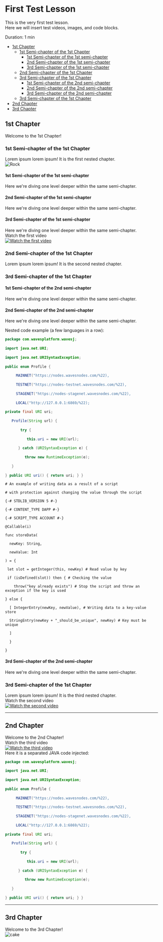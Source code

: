 # First Test Lesson #

This is the very first test lesson.<br>
Here we will insert test videos, images, and code blocks.

Duration: 1 min

  - [1st Chapter](#1st-chapter)
    - [1st Semi-chapter of the 1st Chapter](#1st-semi-chapter-of-the-1st-chapter)
      - [1st Semi-chapter of the 1st semi-chapter](#1st-semi-chapter-of-the-1st-semi-chapter)
      - [2nd Semi-chapter of the 1st semi-chapter](#2nd-semi-chapter-of-the-1st-semi-chapter)
      - [3rd Semi-chapter of the 1st semi-chapter](#3rd-semi-chapter-of-the-1st-semi-chapter)
    - [2nd Semi-chapter of the 1st Chapter](#2nd-semi-chapter-of-the-1st-chapter)
    - [3rd Semi-chapter of the 1st Chapter](#3rd-semi-chapter-of-the-1st-chapter)
      - [1st Semi-chapter of the 2nd semi-chapter](#1st-semi-chapter-of-the-2nd-semi-chapter)
      - [2nd Semi-chapter of the 2nd semi-chapter](#2nd-semi-chapter-of-the-2nd-semi-chapter)
      - [3rd Semi-chapter of the 2nd semi-chapter](#3rd-semi-chapter-of-the-2nd-semi-chapter)
    - [3rd Semi-chapter of the 1st Chapter](#3rd-semi-chapter-of-the-1st-chapter-1)
  - [2nd Chapter](#2nd-chapter)
  - [3rd Chapter](#3rd-chapter)


## 1st Chapter ##
Welcome to the 1st Chapter!

### 1st Semi-chapter of the 1st Chapter ###
Lorem ipsum lorem ipsum!
It is the first nested chapter.<br>
![Rock](./images/elixir.png)<br>

#### 1st Semi-chapter of the 1st semi-chapter ####
Here we're diving one level deeper within the same semi-chapter.
#### 2nd Semi-chapter of the 1st semi-chapter ####
Here we're diving one level deeper within the same semi-chapter.
#### 3rd Semi-chapter of the 1st semi-chapter ####
Here we're diving one level deeper within the same semi-chapter.<br>
Watch the first video<br>
[![Watch the first video](https://www.formula1.com/content/dam/fom-website/manual/Misc/2022manual/F1Manager/F1Manager2022_Key_Art_4K.jpg)](https://youtu.be/ZRrwjiUkUWk)

### 2nd Semi-chapter of the 1st Chapter ###
Lorem ipsum lorem ipsum!
It is the second nested chapter.

### 3rd Semi-chapter of the 1st Chapter ###
#### 1st Semi-chapter of the 2nd semi-chapter ####
Here we're diving one level deeper within the same semi-chapter.
#### 2nd Semi-chapter of the 2nd semi-chapter ####
Here we're diving one level deeper within the same semi-chapter.<br>

Nested code example (a few languages in a row):<br>
```java
package com.wavesplatform.wavesj;
 
import java.net.URI;
 
import java.net.URISyntaxException;
 
public enum Profile {
 
     MAINNET("https://nodes.wavesnodes.com/%22),
 
     TESTNET("https://nodes-testnet.wavesnodes.com/%22),
 
     STAGENET("https://nodes-stagenet.wavesnodes.com/%22),
 
     LOCAL("http://127.0.0.1:6869/%22);
 
private final URI uri;
 
   Profile(String url) {
 
       try {
 
          this.uri = new URI(url);
 
      } catch (URISyntaxException e) {
 
         throw new RuntimeException(e);
 
   }
 
} public URI uri() { return uri; } }
```
```ride
# An example of writing data as a result of a script
 
# with protection against changing the value through the script
 
{-# STDLIB_VERSION 5 #-}
 
{-# CONTENT_TYPE DAPP #-}
 
{-# SCRIPT_TYPE ACCOUNT #-}
 
@Callable(i)
 
func storeData(
 
  newKey: String,
 
  newValue: Int
 
) = {
 
 let slot = getInteger(this, newKey) # Read value by key
 
 if (isDefined(slot)) then { # Checking the value
 
    throw("key already exists") # Stop the script and throw an exception if the key is used
 
} else {
 
  [ IntegerEntry(newKey, newValue), # Writing data to a key-value store
 
  StringEntry(newKey + "_should_be_unique", newKey) # Key must be unique
 
  ]
 
  }
 
}
```


#### 3rd Semi-chapter of the 2nd semi-chapter ####
Here we're diving one level deeper within the same semi-chapter.

### 3rd Semi-chapter of the 1st Chapter ###
Lorem ipsum lorem ipsum!
It is the third nested chapter.<br>
Watch the second video<br>
[![Watch the second video](https://devblogs.microsoft.com/dotnet/wp-content/uploads/sites/10/2022/02/dotnet7-preview1.jpg)](https://youtu.be/T-D1KVIuvjA)

---

## 2nd Chapter ##
Welcome to the 2nd Chapter!<br>
Watch the third video<br>
[![Watch the third video](https://img.youtube.com/vi/T-D1KVIuvjA/maxresdefault.jpg)](https://youtu.be/34Na4j8AVgA)
<br>Here it is a separated JAVA code injected:<br>

```java
package com.wavesplatform.wavesj;
 
import java.net.URI;
 
import java.net.URISyntaxException;
 
public enum Profile {
 
     MAINNET("https://nodes.wavesnodes.com/%22),
 
     TESTNET("https://nodes-testnet.wavesnodes.com/%22),
 
     STAGENET("https://nodes-stagenet.wavesnodes.com/%22),
 
     LOCAL("http://127.0.0.1:6869/%22);
 
private final URI uri;
 
   Profile(String url) {
 
       try {
 
          this.uri = new URI(url);
 
      } catch (URISyntaxException e) {
 
         throw new RuntimeException(e);
 
   }
 
} public URI uri() { return uri; } }
```


---

## 3rd Chapter ##
Welcome to the 3rd Chapter!<br>
![cake](./images/shrek.jpeg)<br>